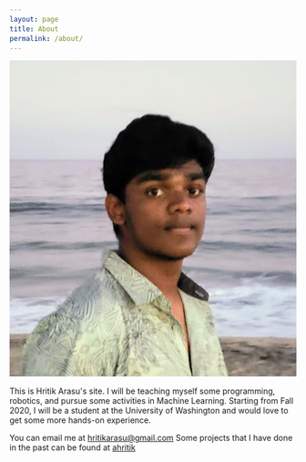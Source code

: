 ```yaml
---
layout: page
title: About
permalink: /about/
---
```


![Profile Picture](./_site/assets/profpic.png)

This is Hritik Arasu's site. I will be teaching myself some programming, robotics, and pursue some activities in Machine Learning. Starting from Fall 2020, I will be a student at the University of Washington and would love to get some more hands-on experience.

You can email me at [hritikarasu@gmail.com](hritikarasu@gmail.com)
Some projects that I have done in the past can be found at [ahritik](https://github.com/ahritik)
